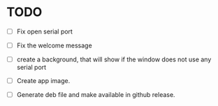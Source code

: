 # TODO
- [ ] Fix open serial port
- [ ] Fix the welcome message
- [ ] create a background, that will show if the window does not use any serial port
- [ ] Create app image.
- [ ] Generate deb file and make available in github release.



